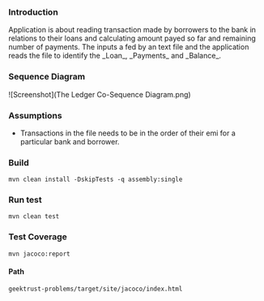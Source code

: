 <h3>Introduction</h3>
Application is about reading transaction made by borrowers to the bank in relations to their loans and calculating amount payed so far and 
remaining number of payments.
The inputs a fed by an text file and the application reads the file to identify the _Loan_, _Payments_ and _Balance_.

<h3>Sequence Diagram</h3>

![Screenshot](The Ledger Co-Sequence Diagram.png)

<h3>Assumptions</h3>
<ul>
<li>Transactions in the file needs to be in the order of their emi for a particular bank and borrower.</li>
</ul>

<h3>Build</h3>
<code>mvn clean install -DskipTests -q assembly:single</code>

<h3>Run test</h3>
<code>mvn clean test</code>

<h3>Test Coverage</h3>
<code>mvn jacoco:report</code>

<h4>Path</h4>
<code>geektrust-problems/target/site/jacoco/index.html</code>

